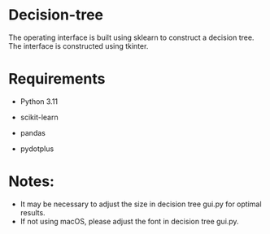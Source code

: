 # Decision-tree
The operating interface is built using sklearn to construct a decision tree. The interface is constructed using tkinter.

# Requirements
* Python 3.11
* scikit-learn

* pandas
* pydotplus

# Notes:
* It may be necessary to adjust the size in decision tree gui.py for optimal results.
* If not using macOS, please adjust the font in decision tree gui.py.
